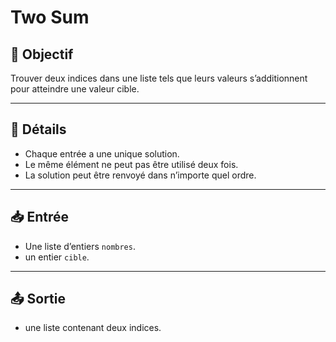 # Two Sum

## 🎯 Objectif

Trouver deux indices dans une liste tels que leurs valeurs s’additionnent pour atteindre une valeur cible.

---

## 📝 Détails

- Chaque entrée a une unique solution.
- Le même élément ne peut pas être utilisé deux fois.
- La solution peut être renvoyé dans n’importe quel ordre.

---

## 📥 Entrée

- Une liste d’entiers `nombres`.
- un entier `cible`.

---

## 📤 Sortie

- une liste contenant deux indices.
